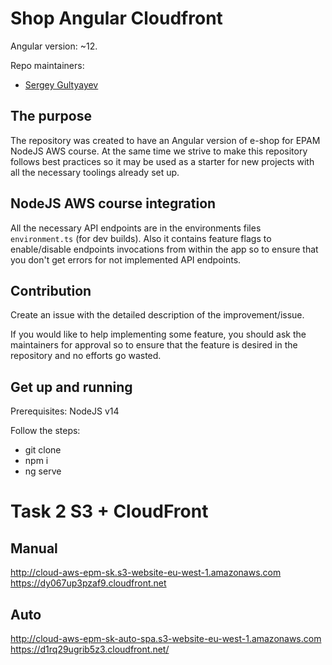 # Shop Angular Cloudfront

Angular version: ~12.

Repo maintainers:

- [Sergey Gultyayev](https://github.com/gultyaev)

## The purpose

The repository was created to have an Angular version of e-shop for EPAM NodeJS AWS course. At the same time we strive to make this repository follows best practices so it may be used as a starter for new projects with all the necessary toolings already set up.

## NodeJS AWS course integration

All the necessary API endpoints are in the environments files `environment.ts` (for dev builds). Also it contains feature flags to enable/disable endpoints invocations from within the app so to ensure that you don't get errors for not implemented API endpoints.

## Contribution

Create an issue with the detailed description of the improvement/issue.

If you would like to help implementing some feature, you should ask the maintainers for approval so to ensure that the feature is desired in the repository and no efforts go wasted.

## Get up and running

Prerequisites: NodeJS v14

Follow the steps:

- git clone
- npm i
- ng serve

# Task 2 S3 + CloudFront

## Manual

http://cloud-aws-epm-sk.s3-website-eu-west-1.amazonaws.com
https://dy067up3pzaf9.cloudfront.net

## Auto

http://cloud-aws-epm-sk-auto-spa.s3-website-eu-west-1.amazonaws.com
https://d1rq29ugrib5z3.cloudfront.net/
